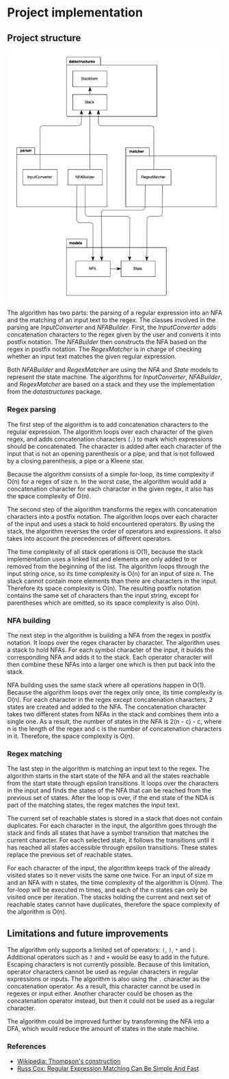 # Project implementation

## Project structure

![package diagram](resources/package_diagram.jpg)

The algorithm has two parts: the parsing of a regular expression into an NFA and the matching of an input text
 to the regex. The classes involved in the parsing are *InputConverter* and *NFABuilder*. First, the *InputConverter*
 adds concatenation characters to the regex given by the user and converts it into postfix notation. The *NFABuilder*
 then constructs the NFA based on the regex in postfix notation. The *RegexMatcher* is in charge of checking whether an
 input text matches the given regular expression. 
 
 Both *NFABuilder* and *RegexMatcher* are using the *NFA* and *State* models to represent the state machine. The
 algorithms for *InputConverter*, *NFABuilder*, and *RegexMatcher* are based on a stack and they use the implementation from the 
 *datastructures* package.
 
 ### Regex parsing
 
 The first step of the algorithm is to add concatenation characters to the regular expression. The algorithm loops over
 each character of the given regex, and adds concatenation characters (`.`) to mark which expressions should be concatenated.
 The character is added after each character of the input that is not an opening parenthesis or a pipe, and that is not
 followed by a closing parenthesis, a pipe or a Kleene star.
 
 Because the algorithm consists of a simple for-loop, its time complexity if O(n) for a regex of size n. In the worst case, the
 algorithm would add a concatenation character for each character in the given regex, it also has the space complexity of O(n).
 
 The second step of the algorithm transforms the regex with concatenation characters into a postfix notation. The algorithm 
 loops over each character of the input and uses a stack to hold encountered operators. By using the stack, the algorithm
 reverses the order of operators and expressions. It also takes into account the precedences of different operators.
 
 The time complexity of all stack operations is O(1), because the stack implementation uses a linked list and elements are
 only added to or removed from the beginning of the list. The algorithm loops through the input string once, so its time
 complexity is O(n) for an input of size n. The stack cannot contain more elements than there are characters in the input.
 Therefore its space complexity is O(n). The resulting postfix notation contains the same set of characters than the input
 string, except for parentheses which are omitted, so its space complexity is also O(n).
 
 ### NFA building
 
 The next step in the algorithm is building a NFA from the regex in postfix notation. It loops over the regex character
 by character. The algorithm uses a stack to hold NFAs. For each symbol character of the input, it builds the corresponding NFA
 and adds it to the stack. Each operator character will then combine these NFAs into a larger one which is then put back
 into the stack.
 
 NFA building uses the same stack where all operations happen in O(1). Because the algorithm loops over the regex only once, its
 time complexity is O(n). For each character in the regex except concatenation characters, 2 states are created and added to the NFA.
 The concatenation character takes two different states from NFAs in the stack and combines them into a single one. As a result,
 the number of states in the NFA is 2(n - c) - c, where n is the length of the regex and c is the number of concatenation
 characters in it. Therefore, the space complexity is O(n).
 
 ### Regex matching
 
 The last step in the algorithm is matching an input text to the regex. The algorithm starts in the start state of the NFA and
 all the states reachable from the start state through epsilon transitions. It loops over the characters in the input
 and finds the states of the NFA that can be reached from the previous set of states. After the loop is over, if the end 
 state of the NDA is part of the matching states, the regex matches the input text.
 
 The current set of reachable states is stored in a stack that does not contain duplicates. For each character in the input,
 the algorithm goes through the stack and finds all states that have a symbol transition that matches the current character.
 For each selected state, it follows the transitions until it has reached all states accessible through epsilon transitions.
 These states replace the previous set of reachable states.
 
 For each character of the input, the algorithm keeps track of the already visited states so it never visits the same one twice.
 For an input of size m and an NFA with n states, the time complexity of the algorithm is O(nm). The for-loop will be executed m
 times, and each of the n states can only be visited once per iteration.
 The stacks holding the current and next set of reachable states cannot have duplicates, therefore the space complexity of the
 algorithm is O(n).
 
 ## Limitations and future improvements
 
 The algorithm only supports a limited set of operators: `(`, `)`, `*` and `|`. Additional operators such as `?` and `+` would be easy
 to add in the future.
 Escaping characters is not currently possible. Because of this limitation, operator characters cannot be used as regular characters
 in regular expressions or inputs.
 The algorithm is also using the `.` character as the concatenation operator. As a result, this character cannot be used in regexes or
 input either. Another character could be chosen as the concatenation operator instead, but then it could not be used as a regular character.
 
 The algorithm could be improved further by transforming the NFA into a DFA, which would reduce the amount of states in the state machine.
 
 ### References
 - [Wikipedia: Thompson's construction](https://en.wikipedia.org/wiki/Thompson%27s_construction)
 - [Russ Cox: Regular Expression Matching Can Be Simple And Fast](https://swtch.com/~rsc/regexp/regexp1.html)